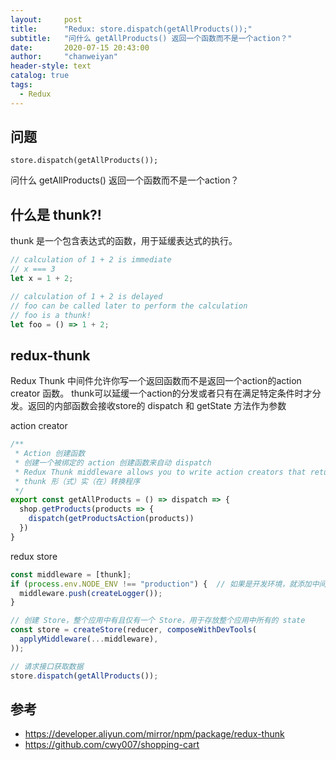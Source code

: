 ```yaml
---
layout:     post
title:      "Redux: store.dispatch(getAllProducts());"
subtitle:   "问什么 getAllProducts() 返回一个函数而不是一个action？"
date:       2020-07-15 20:43:00
author:     "chanweiyan"
header-style: text
catalog: true
tags:
  - Redux
---
```


## 问题

`store.dispatch(getAllProducts());`

问什么 getAllProducts() 返回一个函数而不是一个action？

## 什么是 thunk?!

thunk 是一个包含表达式的函数，用于延缓表达式的执行。

```js
// calculation of 1 + 2 is immediate
// x === 3
let x = 1 + 2;

// calculation of 1 + 2 is delayed
// foo can be called later to perform the calculation
// foo is a thunk!
let foo = () => 1 + 2;
```

## redux-thunk

Redux Thunk 中间件允许你写一个返回函数而不是返回一个action的action creator 函数。
thunk可以延缓一个action的分发或者只有在满足特定条件时才分发。返回的内部函数会接收store的 dispatch 和
getState 方法作为参数

action creator

```js
/**
 * Action 创建函数
 * 创建一个被绑定的 action 创建函数来自动 dispatch
 * Redux Thunk middleware allows you to write action creators that return a function instead of an action.
 * thunk 形（式）实（在）转换程序
 */
export const getAllProducts = () => dispatch => {
  shop.getProducts(products => {
    dispatch(getProductsAction(products))
  })
}

```

redux store

```js
const middleware = [thunk];
if (process.env.NODE_ENV !== "production") {  // 如果是开发环境，就添加中间件
  middleware.push(createLogger());
}

// 创建 Store，整个应用中有且仅有一个 Store，用于存放整个应用中所有的 state
const store = createStore(reducer, composeWithDevTools(
  applyMiddleware(...middleware),
));

// 请求接口获取数据
store.dispatch(getAllProducts());
```

## 参考

* https://developer.aliyun.com/mirror/npm/package/redux-thunk
* https://github.com/cwy007/shopping-cart
